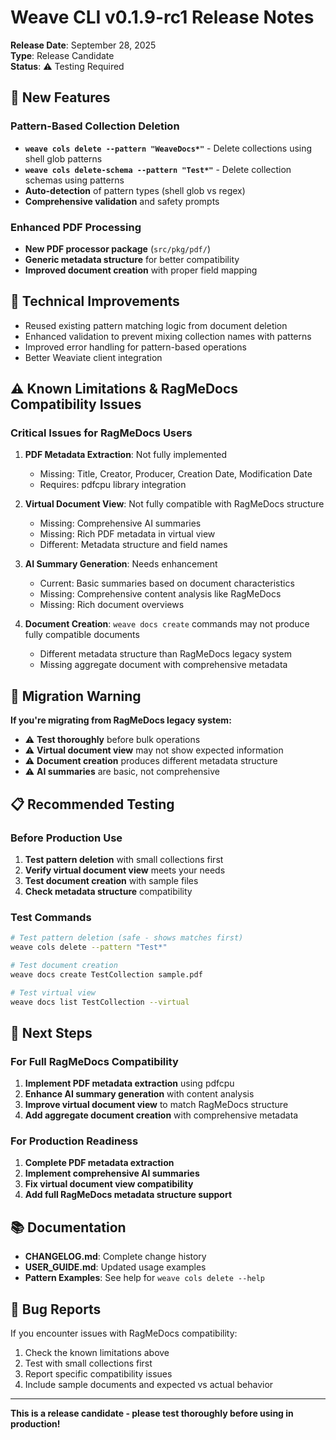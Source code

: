 # Weave CLI v0.1.9-rc1 Release Notes

**Release Date**: September 28, 2025  
**Type**: Release Candidate  
**Status**: ⚠️ Testing Required

## 🎉 New Features

### Pattern-Based Collection Deletion

- **`weave cols delete --pattern "WeaveDocs*"`** - Delete collections using shell
  glob patterns
- **`weave cols delete-schema --pattern "Test*"`** - Delete collection schemas
  using patterns
- **Auto-detection** of pattern types (shell glob vs regex)
- **Comprehensive validation** and safety prompts

### Enhanced PDF Processing

- **New PDF processor package** (`src/pkg/pdf/`)
- **Generic metadata structure** for better compatibility
- **Improved document creation** with proper field mapping

## 🔧 Technical Improvements

- Reused existing pattern matching logic from document deletion
- Enhanced validation to prevent mixing collection names with patterns
- Improved error handling for pattern-based operations
- Better Weaviate client integration

## ⚠️ Known Limitations & RagMeDocs Compatibility Issues

### Critical Issues for RagMeDocs Users

1. **PDF Metadata Extraction**: Not fully implemented
   - Missing: Title, Creator, Producer, Creation Date, Modification Date
   - Requires: pdfcpu library integration

2. **Virtual Document View**: Not fully compatible with RagMeDocs structure
   - Missing: Comprehensive AI summaries
   - Missing: Rich PDF metadata in virtual view
   - Different: Metadata structure and field names

3. **AI Summary Generation**: Needs enhancement
   - Current: Basic summaries based on document characteristics
   - Missing: Comprehensive content analysis like RagMeDocs
   - Missing: Rich document overviews

4. **Document Creation**: `weave docs create` commands may not produce fully
   compatible documents
   - Different metadata structure than RagMeDocs legacy system
   - Missing aggregate document with comprehensive metadata

## 🚨 Migration Warning

**If you're migrating from RagMeDocs legacy system:**

- ⚠️ **Test thoroughly** before bulk operations
- ⚠️ **Virtual document view** may not show expected information
- ⚠️ **Document creation** produces different metadata structure
- ⚠️ **AI summaries** are basic, not comprehensive

## 📋 Recommended Testing

### Before Production Use

1. **Test pattern deletion** with small collections first
2. **Verify virtual document view** meets your needs
3. **Test document creation** with sample files
4. **Check metadata structure** compatibility

### Test Commands

```bash
# Test pattern deletion (safe - shows matches first)
weave cols delete --pattern "Test*"

# Test document creation
weave docs create TestCollection sample.pdf

# Test virtual view
weave docs list TestCollection --virtual
```

## 🔄 Next Steps

### For Full RagMeDocs Compatibility

1. **Implement PDF metadata extraction** using pdfcpu
2. **Enhance AI summary generation** with content analysis
3. **Improve virtual document view** to match RagMeDocs structure
4. **Add aggregate document creation** with comprehensive metadata

### For Production Readiness

1. **Complete PDF metadata extraction**
2. **Implement comprehensive AI summaries**
3. **Fix virtual document view compatibility**
4. **Add full RagMeDocs metadata structure support**

## 📚 Documentation

- **CHANGELOG.md**: Complete change history
- **USER_GUIDE.md**: Updated usage examples
- **Pattern Examples**: See help for `weave cols delete --help`

## 🐛 Bug Reports

If you encounter issues with RagMeDocs compatibility:

1. Check the known limitations above
2. Test with small collections first
3. Report specific compatibility issues
4. Include sample documents and expected vs actual behavior

---

**This is a release candidate - please test thoroughly before using in production!**
